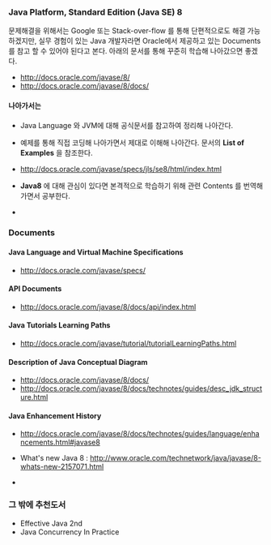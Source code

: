 
### Java Platform, Standard Edition (Java SE) 8

문제해결을 위해서는 Google 또는 Stack-over-flow 를 통해 단편적으로도 해결 가능하겠지만, 실무 경험이 있는 Java 개발자라면 Oracle에서 제공하고 있는 Documents를 참고 할 수 있어야 된다고 본다. 아래의 문서를 통해 꾸준히 학습해 나아갔으면 좋겠다.

>
- http://docs.oracle.com/javase/8/
- http://docs.oracle.com/javase/8/docs/

#### 나아가서는
- Java Language 와 JVM에 대해 공식문서를 참고하여 정리해 나아간다.
- 예제를 통해 직접 코딩해 나아가면서 제대로 이해해 나아간다. 문서의 **List of Examples** 을 참조한다.
 - http://docs.oracle.com/javase/specs/jls/se8/html/index.html
- **Java8** 에 대해 관심이 있다면 본격적으로 학습하기 위해 관련 Contents 를 번역해 가면서 공부한다.

-

### Documents

#### Java Language and Virtual Machine Specifications
- http://docs.oracle.com/javase/specs/

#### API Documents
- http://docs.oracle.com/javase/8/docs/api/index.html

#### Java Tutorials Learning Paths
- http://docs.oracle.com/javase/tutorial/tutorialLearningPaths.html

#### Description of Java Conceptual Diagram
- http://docs.oracle.com/javase/8/docs/
- http://docs.oracle.com/javase/8/docs/technotes/guides/desc_jdk_structure.html

#### Java Enhancement History
- http://docs.oracle.com/javase/8/docs/technotes/guides/language/enhancements.html#javase8
- What's new Java 8 : http://www.oracle.com/technetwork/java/javase/8-whats-new-2157071.html

-

### 그 밖에 추천도서
- Effective Java 2nd
- Java Concurrency In Practice


